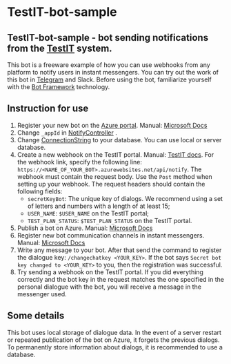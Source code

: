 # TestIT-bot-sample

## TestIT-bot-sample - bot sending notifications from the [TestIT](https://testit.software) system.
This bot is a freeware example of how you can use webhooks from any platform to notify users in instant messengers.
You can try out the work of this bot in [Telegram](https://t.me/testIT_tg_bot) and Slack.
Before using the bot, familiarize yourself with the [Bot Framework](https://dev.botframework.com) technology.

## Instruction for use
1.  Register your new bot on the [Azure portal](http://portal.azure.com). Manual: [Microsoft Docs](https://docs.microsoft.com/en-en/azure/bot-service/abs-quickstart?view=azure-bot-service-4.0&viewFallbackFrom=azure-bot-service-3.0)
2.  Change `_appId` in [NotifyController](Controllers/NotifyController.cs) .
3.  Change [ConnectionString](appsettings.json) to your database. You can use local or server database.
4.  Create a new webhook on the TestIT portal. Manual: [TestIT docs](https://docs.testit.software/docs/webhook-guide). For the webhook link, specify the following line: `https://<NAME_OF_YOUR_BOT>.azurewebsites.net/api/notify`. The webhook must contain the request body. Use the `Post` method when setting up your webhook.
The request headers should contain the following fields:
    - `secretKeyBot`: The unique key of dialogs. We recommend using a set of letters and numbers with a length of at least 15;
    - `USER_NAME`: `$USER_NAME` on the TestIT portal;
    - `TEST_PLAN_STATUS`: `$TEST_PLAN_STATUS` on the TestIT portal.
5.  Publish a bot on Azure. Manual: [Microsoft Docs](https://docs.microsoft.com/ru-ru/azure/bot-service/bot-builder-deploy-az-cli?view=azure-bot-service-4.0&tabs=csharp)
6.  Register new bot communication channels in instant messengers. Manual: [Microsoft Docs](https://docs.microsoft.com/en-us/azure/bot-service/bot-service-manage-channels?view=azure-bot-service-3.0)
7.  Write any message to your bot. After that send the command to register the dialogue key: `/changechatkey <YOUR_KEY>`. If the bot says `Secret bot key changed to <YOUR_KEY>` to you, then the registration was successful.
8.  Try sending a webhook on the TestIT portal. If you did everything correctly and the bot key in the request matches the one specified in the personal dialogue with the bot, you will receive a message in the messenger used.

## Some details
This bot uses local storage of dialogue data. In the event of a server restart or repeated publication of the bot on Azure, it forgets the previous dialogs. To permanently store information about dialogs, it is recommended to use a database.
